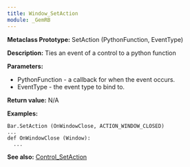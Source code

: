 ```yaml
---
title: Window_SetAction
module: _GemRB
---
```


**Metaclass Prototype:** SetAction (PythonFunction, EventType)

**Description:** Ties an event of a control to a python function

**Parameters:** 
  * PythonFunction - a callback for when the event occurs.
  * EventType - the event type to bind to.

**Return value:** N/A

**Examples:**

    Bar.SetAction (OnWindowClose, ACTION_WINDOW_CLOSED)
    ...
    def OnWindowClose (Window):
      ...

**See also:** [Control_SetAction](Control_SetAction.md)
